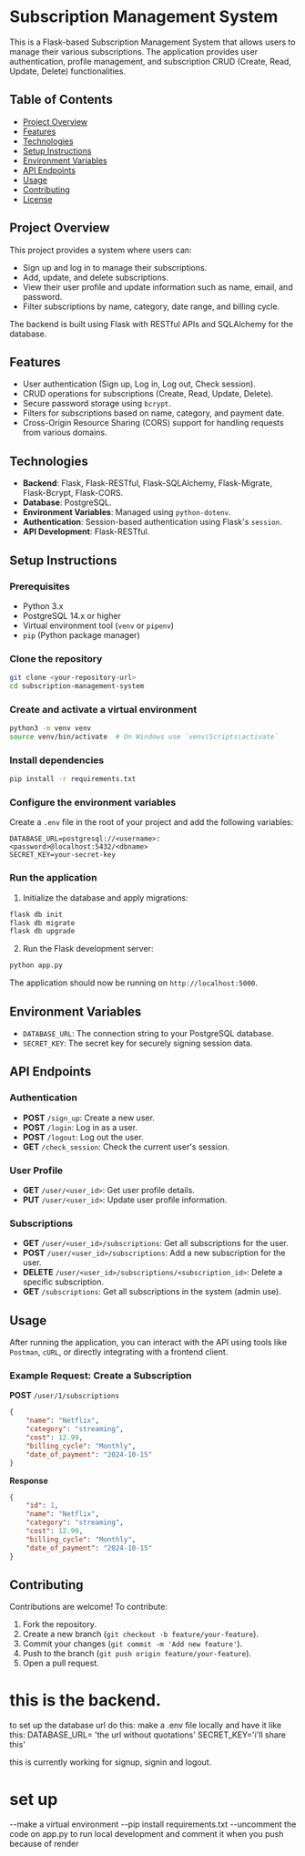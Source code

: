 # **Subscription Management System**

This is a Flask-based Subscription Management System that allows users to manage their various subscriptions. The application provides user authentication, profile management, and subscription CRUD (Create, Read, Update, Delete) functionalities.

## **Table of Contents**

- [Project Overview](#project-overview)
- [Features](#features)
- [Technologies](#technologies)
- [Setup Instructions](#setup-instructions)
- [Environment Variables](#environment-variables)
- [API Endpoints](#api-endpoints)
- [Usage](#usage)
- [Contributing](#contributing)
- [License](#license)

## **Project Overview**

This project provides a system where users can:

- Sign up and log in to manage their subscriptions.
- Add, update, and delete subscriptions.
- View their user profile and update information such as name, email, and password.
- Filter subscriptions by name, category, date range, and billing cycle.
  
The backend is built using Flask with RESTful APIs and SQLAlchemy for the database.

## **Features**

- User authentication (Sign up, Log in, Log out, Check session).
- CRUD operations for subscriptions (Create, Read, Update, Delete).
- Secure password storage using `bcrypt`.
- Filters for subscriptions based on name, category, and payment date.
- Cross-Origin Resource Sharing (CORS) support for handling requests from various domains.

## **Technologies**

- **Backend**: Flask, Flask-RESTful, Flask-SQLAlchemy, Flask-Migrate, Flask-Bcrypt, Flask-CORS.
- **Database**: PostgreSQL.
- **Environment Variables**: Managed using `python-dotenv`.
- **Authentication**: Session-based authentication using Flask's `session`.
- **API Development**: Flask-RESTful.

## **Setup Instructions**

### **Prerequisites**

- Python 3.x
- PostgreSQL 14.x or higher
- Virtual environment tool (`venv` or `pipenv`)
- `pip` (Python package manager)

### **Clone the repository**

```bash
git clone <your-repository-url>
cd subscription-management-system
```

### **Create and activate a virtual environment**

```bash
python3 -m venv venv
source venv/bin/activate  # On Windows use `venv\Scripts\activate`
```

### **Install dependencies**

```bash
pip install -r requirements.txt
```

### **Configure the environment variables**

Create a `.env` file in the root of your project and add the following variables:

```
DATABASE_URL=postgresql://<username>:<password>@localhost:5432/<dbname>
SECRET_KEY=your-secret-key
```

### **Run the application**

1. Initialize the database and apply migrations:

```bash
flask db init
flask db migrate
flask db upgrade
```

2. Run the Flask development server:

```bash
python app.py
```

The application should now be running on `http://localhost:5000`.

## **Environment Variables**

- `DATABASE_URL`: The connection string to your PostgreSQL database.
- `SECRET_KEY`: The secret key for securely signing session data.

## **API Endpoints**

### **Authentication**

- **POST** `/sign_up`: Create a new user.
- **POST** `/login`: Log in as a user.
- **POST** `/logout`: Log out the user.
- **GET** `/check_session`: Check the current user's session.

### **User Profile**

- **GET** `/user/<user_id>`: Get user profile details.
- **PUT** `/user/<user_id>`: Update user profile information.

### **Subscriptions**

- **GET** `/user/<user_id>/subscriptions`: Get all subscriptions for the user.
- **POST** `/user/<user_id>/subscriptions`: Add a new subscription for the user.
- **DELETE** `/user/<user_id>/subscriptions/<subscription_id>`: Delete a specific subscription.
- **GET** `/subscriptions`: Get all subscriptions in the system (admin use).

## **Usage**

After running the application, you can interact with the API using tools like `Postman`, `cURL`, or directly integrating with a frontend client.

### **Example Request: Create a Subscription**

**POST** `/user/1/subscriptions`

```json
{
    "name": "Netflix",
    "category": "streaming",
    "cost": 12.99,
    "billing_cycle": "Monthly",
    "date_of_payment": "2024-10-15"
}
```

**Response**

```json
{
    "id": 1,
    "name": "Netflix",
    "category": "streaming",
    "cost": 12.99,
    "billing_cycle": "Monthly",
    "date_of_payment": "2024-10-15"
}
```

## **Contributing**

Contributions are welcome! To contribute:

1. Fork the repository.
2. Create a new branch (`git checkout -b feature/your-feature`).
3. Commit your changes (`git commit -m 'Add new feature'`).
4. Push to the branch (`git push origin feature/your-feature`).
5. Open a pull request.


# this is the backend.
to set up the database url do this:
    make a .env file locally and have it like this:
            DATABASE_URL= 'the url without quotations'
            SECRET_KEY='i'll share this'


this is currently working for signup, signin and logout.

# set up
--make a virtual environment
--pip install requirements.txt
--uncomment the code on app.py to run local development and comment it when you push because of render



